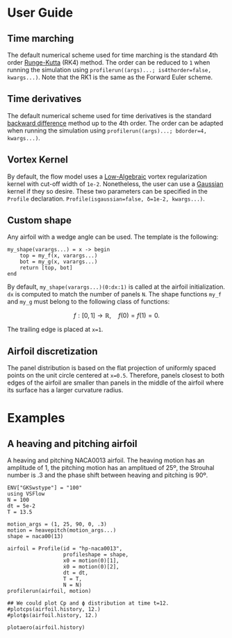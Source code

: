 # User Guide

## Time marching
The default numerical scheme used for time marching is the standard 4th order
[Runge-Kutta](https://en.wikipedia.org/wiki/Runge–Kutta_methods) (RK4) method.
The order can be reduced to `1` when running the simulation using
`profilerun((args)...; is4thorder=false, kwargs...)`.
Note that the RK1 is the same as the Forward Euler scheme.

## Time derivatives
The default numerical scheme used for time derivatives is the standard
[backward difference](https://en.wikipedia.org/wiki/Finite_difference_coefficient#Backward_finite_difference)
method up to the 4th order.
The order can be adapted when running the simulation using
`profilerun((args)...; bdorder=4, kwargs...)`.

## Vortex Kernel
By default, the flow model uses a [Low-Algebraic]() vortex regularization kernel
with cut-off width of `1e-2`.
Nonetheless, the user can use a [Gaussian]() kernel if they so desire.
These two parameters can be specified in the `Profile` declaration.
`Profile(isgaussian=false, δ=1e-2, kwargs...)`.


## Custom shape
Any airfoil with a wedge angle can be used.
The template is the following:
```
my_shape(varargs...) = x -> begin
    top = my_f(x, varargs...)
    bot = my_g(x, varargs...)
    return [top, bot]
end
```
By default, `my_shape(varargs...)(0:dx:1)` is called at the airfoil
initialization. `dx` is computed to match the number of panels `N`.
The shape functions `my_f` and `my_g` must belong to the following class of
functions:

```math
f: [0, 1] \to \mathbb{R},\quad f(0) = f(1) = 0.
```

The trailing edge is placed at `x=1`.

## Airfoil discretization
The panel distribution is based on the flat projection of uniformly
spaced points on the unit circle centered at `x=0.5`.
Therefore, panels closest to both edges of the airfoil are smaller than panels
in the middle of the airfoil where its surface has a larger curvature radius.

# Examples

## A heaving and pitching airfoil
A heaving and pitching NACA0013 airfoil.
The heaving motion has an amplitude of 1, the pitching motion has an amplitued
of 25º, the Strouhal number is .3 and the
phase shift between heaving and pitching is 90º.

```@example
ENV["GKSwstype"] = "100"
using VSFlow
N = 100
dt = 5e-2
T = 13.5

motion_args = (1, 25, 90, 0, .3)
motion = heavepitch(motion_args...)
shape = naca00(13)

airfoil = Profile(id = "hp-naca0013",
                  profileshape = shape,
                  x0 = motion(0)[1],
                  ẋ0 = motion(0)[2],
                  dt = dt,
                  T = T,
                  N = N)
profilerun(airfoil, motion)

## We could plot Cp and ϕ distribution at time t=12.
#plotcps(airfoil.history, 12.)
#plotϕs(airfoil.history, 12.)

plotaero(airfoil.history)
```
